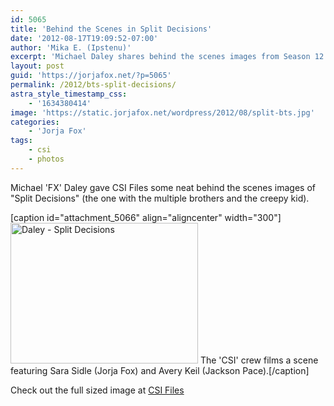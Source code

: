 ```yaml
---
id: 5065
title: 'Behind the Scenes in Split Decisions'
date: '2012-08-17T19:09:52-07:00'
author: 'Mika E. (Ipstenu)'
excerpt: 'Michael Daley shares behind the scenes images from Season 12.'
layout: post
guid: 'https://jorjafox.net/?p=5065'
permalink: /2012/bts-split-decisions/
astra_style_timestamp_css:
    - '1634380414'
image: 'https://static.jorjafox.net/wordpress/2012/08/split-bts.jpg'
categories:
    - 'Jorja Fox'
tags:
    - csi
    - photos
---
```


Michael 'FX' Daley gave CSI Files some neat behind the scenes images of "Split Decisions" (the one with the multiple brothers and the creepy kid).

[caption id="attachment_5066" align="aligncenter" width="300"]<a href="http://www.csifiles.com/content/2012/08/daley-shares-behind-the-scenes-photos-from-split-decisions/"><img class="size-full wp-image-5066" title="Daley - Split Decisions" src="//static.jorjafox.net/wordpress/2012/08/228545_10151372179434478_653888214_n-300x225.jpg" alt="Daley - Split Decisions" width="300" height="225" /></a> The 'CSI' crew films a scene featuring Sara Sidle (Jorja Fox) and Avery Keil (Jackson Pace).[/caption]

Check out the full sized image at <a href="http://www.csifiles.com/content/2012/08/daley-shares-behind-the-scenes-photos-from-split-decisions/">CSI Files</a>